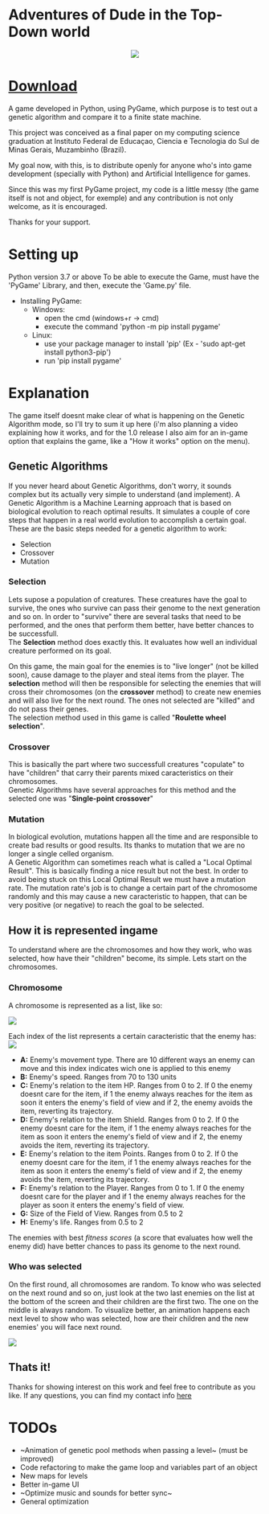 # Adventures of Dude in the Top-Down world
<p align="center">
  <img src="https://user-images.githubusercontent.com/31022286/56502606-4d62f800-64e9-11e9-93e9-2f6230433a9f.gif"/>
</p>

# [Download](https://github.com/diguifi/Dude-TopDown/releases)

A game developed in Python, using PyGame, which purpose is to test out a genetic algorithm and compare it to a finite state machine.

This project was conceived as a final paper on my computing science graduation at Instituto Federal de Educaçao, Ciencia e Tecnologia do Sul de Minas Gerais, Muzambinho (Brazil).

My goal now, with this, is to distribute openly for anyone who's into game development (specially with Python) and Artificial Intelligence for games.

Since this was my first PyGame project, my code is a little messy (the game itself is not and object, for exemple) and any contribution is not only welcome, as it is encouraged.

Thanks for your support.

# Setting up

Python version 3.7 or above
To be able to execute the Game, must have the 'PyGame' Library, and then, execute the 'Game.py' file.

- Installing PyGame:
    - Windows:
        - open the cmd (windows+r -> cmd)
        - execute the command 'python -m pip install pygame'
    - Linux:
        - use your package manager to install 'pip' (Ex - 'sudo apt-get install python3-pip')
        - run 'pip install pygame'

# Explanation

The game itself doesnt make clear of what is happening on the Genetic Algorithm mode, so I'll try to sum it up here (i'm also planning a video explaining how it works, and for the 1.0 release I also aim for an in-game option that explains the game, like a "How it works" option on the menu).

## Genetic Algorithms

If you never heard about Genetic Algorithms, don't worry, it sounds complex but its actually very simple to understand (and implement).
A Genetic Algorithm is a Machine Learning approach that is based on biological evolution to reach optimal results. It simulates a couple of core steps that happen in a real world evolution to accomplish a certain goal. These are the basic steps needed for a genetic algorithm to work:
- Selection
- Crossover
- Mutation

### Selection
Lets supose a population of creatures. These creatures have the goal to survive, the ones who survive can pass their genome to the next generation and so on. In order to "survive" there are several tasks that need to be performed, and the ones that perform them better, have better chances to be successfull.  
The **Selection** method does exactly this. It evaluates how well an individual creature performed on its goal.

On this game, the main goal for the enemies is to "live longer" (not be killed soon), cause damage to the player and steal items from the player. The **selection** method will then be responsible for selecting the enemies that will cross their chromosomes (on the **crossover** method) to create new enemies and will also live for the next round. The ones not selected are "killed" and do not pass their genes.  
The selection method used in this game is called "**Roulette wheel selection**".

### Crossover
This is basically the part where two successfull creatures "copulate" to have "children" that carry their parents mixed caracteristics on their chromosomes.  
Genetic Algorithms have several approaches for this method and the selected one was "**Single-point crossover**"

### Mutation
In biological evolution, mutations happen all the time and are responsible to create bad results or good results. Its thanks to mutation that we are no longer a single celled organism.  
A Genetic Algorithm can sometimes reach what is called a "Local Optimal Result". This is basically finding a nice result but not the best. In order to avoid being stuck on this Local Optimal Result we must have a mutation rate. The mutation rate's job is to change a certain part of the chromosome randomly and this may cause a new caracteristic to happen, that can be very positive (or negative) to reach the goal to be selected.

## How it is represented ingame

To understand where are the chromosomes and how they work, who was selected, how have their "children" become, its simple. Lets start on the chromosomes.

### Chromosome
A chromosome is represented as a list, like so:

![](https://i.imgur.com/A7L2lUN.png)

Each index of the list represents a certain caracteristic that the enemy has:  
![](https://i.imgur.com/pVFvbjH.png)

- **A:** Enemy's movement type. There are 10 different ways an enemy can move and this index indicates wich one is applied to this enemy
- **B:** Enemy's speed. Ranges from 70 to 130 units
- **C:** Enemy's relation to the item HP. Ranges from 0 to 2. If 0 the enemy doesnt care for the item, if 1 the enemy always reaches for the item as soon it enters the enemy's field of view and if 2, the enemy avoids the item, reverting its trajectory.
- **D:** Enemy's relation to the item Shield. Ranges from 0 to 2. If 0 the enemy doesnt care for the item, if 1 the enemy always reaches for the item as soon it enters the enemy's field of view and if 2, the enemy avoids the item, reverting its trajectory.
- **E:** Enemy's relation to the item Points. Ranges from 0 to 2. If 0 the enemy doesnt care for the item, if 1 the enemy always reaches for the item as soon it enters the enemy's field of view and if 2, the enemy avoids the item, reverting its trajectory.
- **F:** Enemy's relation to the Player. Ranges from 0 to 1. If 0 the enemy doesnt care for the player and if 1 the enemy always reaches for the player as soon it enters the enemy's field of view.
- **G:** Size of the Field of View. Ranges from 0.5 to 2
- **H:** Enemy's life. Ranges from 0.5 to 2

The enemies with best _fitness scores_ (a score that evaluates how well the enemy did) have better chances to pass its genome to the next round.

### Who was selected
On the first round, all chromosomes are random. To know who was selected on the next round and so on, just look at the two last enemies on the list at the bottom of the screen and their children are the first two. The one on the middle is always random.
To visualize better, an animation happens each next level to show who was selected, how are their children and the new enemies' you will face next round.

![](https://i.imgur.com/5HkxQRJ.png)

## Thats it!
Thanks for showing interest on this work and feel free to contribute as you like. If any questions, you can find my contact info [here](https://diguifi.github.io)

# TODOs

- ~Animation of genetic pool methods when passing a level~ (must be improved)
- Code refactoring to make the game loop and variables part of an object
- New maps for levels
- Better in-game UI
- ~Optimize music and sounds for better sync~
- General optimization
